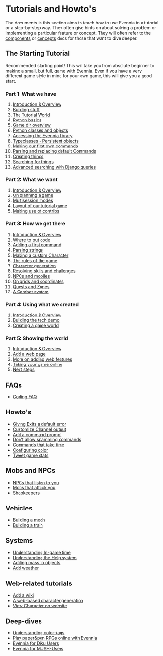 # Tutorials and Howto's

The documents in this section aims to teach how to use Evennia in a tutorial or
a step-by-step way. They often give hints on about solving a problem or implementing
a particular feature or concept. They will often refer to the
[components](Components/Components-Overview) or [concepts](Concepts/Concepts-Overview)
docs for those that want to dive deeper.

## The Starting Tutorial

Recommended starting point! This will take you from absolute beginner to making
a small, but full, game with Evennia. Even if you have a very different game style
in mind for your own game, this will give you a good start.

### Part 1: What we have

1. [Introduction & Overview](Starting/Starting-Part1)
1. [Building stuff](Starting/Part1/Building-Quickstart)
1. [The Tutorial World](Starting/Part1/Tutorial-World-Introduction)
1. [Python basics](Starting/Part1/Python-basic-introduction)
1. [Game dir overview](Starting/Part1/Gamedir-Overview)
1. [Python classes and objects](Starting/Part1/Python-classes-and-objects)
1. [Accessing the Evennia library](Starting/Part1/Evennia-Library-Overview)
1. [Typeclasses - Persistent objects](Starting/Part1/Learning-Typeclasses)
1. [Making our first own commands](Starting/Part1/Adding-Commands)
1. [Parsing and replacing default Commands](Starting/Part1/More-on-Commands)
1. [Creating things](Starting/Part1/Creating-Things)
1. [Searching for things](Starting/Part1/Searching-Things)
1. [Advanced searching with Django queries](Starting/Part1/Django-queries)

### Part 2: What we want

1. [Introduction & Overview](Starting/Starting-Part2)
1. [On planning a game](Starting/Part2/Game-Planning)
1. [Multisession modes](Multi-session-modes)
1. [Layout of our tutorial game](Game-Tutorial-Planning)
1. [Making use of contribs](Using-Contribs)

### Part 3: How we get there

1. [Introduction & Overview](Starting/Starting-Part3)
1. [Where to put code](Starting/First-Steps-Coding)
1. [Adding a first command](Starting/Adding-Command-Tutorial)
1. [Parsing strings](Starting/Parsing-command-arguments,-theory-and-best-practices)
1. [Making a custom Character](Starting/Adding-Object-Typeclass-Tutorial)
1. [The rules of the game](Starting/Implementing-a-game-rule-system)
1. [Character generation](Character-Generkation)
1. [Resolving skills and challenges](Skills-and-Challenges)
1. [NPCs and mobiles](NPCs-and-Mobiles)
1. [On grids and coordinates](Starting/Coordinates)
1. [Quests and Zones](Quests-and-Zones)
1. [A Combat system](Combat-System)

### Part 4: Using what we created

1. [Introduction & Overview](Starting/Starting-Part4)
1. [Building the tech demo](Building-the-tech-demo)
1. [Creating a game world](Creating-a-game-world)

### Part 5: Showing the world

1. [Introduction & Overview](Starting/Starting-Part5)
1. [Add a web page](Starting/Add-a-simple-new-web-page)
1. [More on adding web features](Starting/Web-Tutorial)
1. [Taking your game online](Taking-your-game-online)
1. [Next steps](Where-to-Go-from-here)


## FAQs

- [Coding FAQ](Coding-FAQ)

## Howto's

- [Giving Exits a default error](Default-Exit-Errors)
- [Customize Channel output](Customize-channels)
- [Add a command prompt](Command-Prompt)
- [Don't allow spamming commands](Command-Cooldown)
- [Commands that take time](Command-Duration)
- [Configuring color](Manually-Configuring-Color)
- [Tweet game stats](Tutorial-Tweeting-Game-Stats)

## Mobs and NPCs

- [NPCs that listen to you](Tutorial-NPCs-listening)
- [Mobs that attack you](Tutorial-Aggressive-NPCs)
- [Shopkeepers](NPC-shop-Tutorial)

## Vehicles

- [Building a mech](Building-a-mech-tutorial)
- [Building a train](Tutorial-Vehicles)

## Systems

- [Understanding In-game time](Gametime-Tutorial)
- [Understanding the Help system](Help-System-Tutorial)
- [Adding mass to objects](Mass-and-weight-for-objects)
- [Add weather](Weather-Tutorial)

## Web-related tutorials

- [Add a wiki](Add-a-wiki-on-your-website)
- [A web-based character generation](Web-Character-Generation)
- [View Character on website](Web-Character-View-Tutorial)

## Deep-dives
- [Understanding color-tags](Understanding-Color-Tags)
- [Play paper&pen RPGs online with Evennia](Evennia-for-roleplaying-sessions)
- [Evennia for Diku Users](Evennia-for-Diku-Users)
- [Evennia for MUSH-Users](Evennia-for-MUSH-Users)
